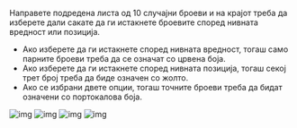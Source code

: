 Направете подредена листа од 10 случајни броеви и на крајот треба да изберете дали сакате да ги истакнете броевите според нивната вредност или позиција. 
-	Ако изберете да ги истакнете според нивната вредност, тогаш само парните броеви треба да се означат со црвена боја. 
-	Ако изберете да ги истакнете според нивната позиција, тогаш секој трет број треба да биде означен со жолто. 
-	Ако се избрани двете опции, тогаш точните броеви треба да бидат означени со портокалова боја.


![img](https://raw.githubusercontent.com/gentinuhiu/internet-programiranje/gn/dom-tasks/%D0%B2%D0%B5%D0%B6%D0%B1%D0%B8/5.%20DOM/1/img/Picture1.png)
![img](https://raw.githubusercontent.com/gentinuhiu/internet-programiranje/gn/dom-tasks/%D0%B2%D0%B5%D0%B6%D0%B1%D0%B8/5.%20DOM/1/img/Picture2.png)
![img](https://raw.githubusercontent.com/gentinuhiu/internet-programiranje/gn/dom-tasks/%D0%B2%D0%B5%D0%B6%D0%B1%D0%B8/5.%20DOM/1/img/Picture3.png)
![img](https://raw.githubusercontent.com/gentinuhiu/internet-programiranje/gn/dom-tasks/%D0%B2%D0%B5%D0%B6%D0%B1%D0%B8/5.%20DOM/1/img/Picture4.png)
